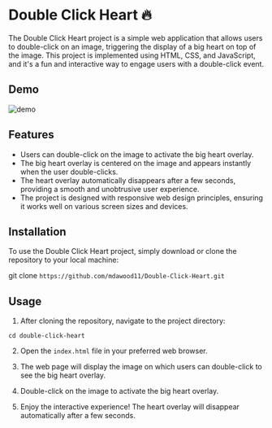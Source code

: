 # Double Click Heart 🔥

The Double Click Heart project is a simple web application that allows users to double-click on an image, triggering the display of a big heart on top of the image. This project is implemented using HTML, CSS, and JavaScript, and it's a fun and interactive way to engage users with a double-click event.

## Demo

![demo](./assets/Demo.gif)

## Features

- Users can double-click on the image to activate the big heart overlay.
- The big heart overlay is centered on the image and appears instantly when the user double-clicks.
- The heart overlay automatically disappears after a few seconds, providing a smooth and unobtrusive user experience.
- The project is designed with responsive web design principles, ensuring it works well on various screen sizes and devices.

## Installation

To use the Double Click Heart project, simply download or clone the repository to your local machine:

git clone `https://github.com/mdawood11/Double-Click-Heart.git`

## Usage

1. After cloning the repository, navigate to the project directory:

`cd double-click-heart`

2. Open the `index.html` file in your preferred web browser.

3. The web page will display the image on which users can double-click to see the big heart overlay.

4. Double-click on the image to activate the big heart overlay.

5. Enjoy the interactive experience! The heart overlay will disappear automatically after a few seconds.
